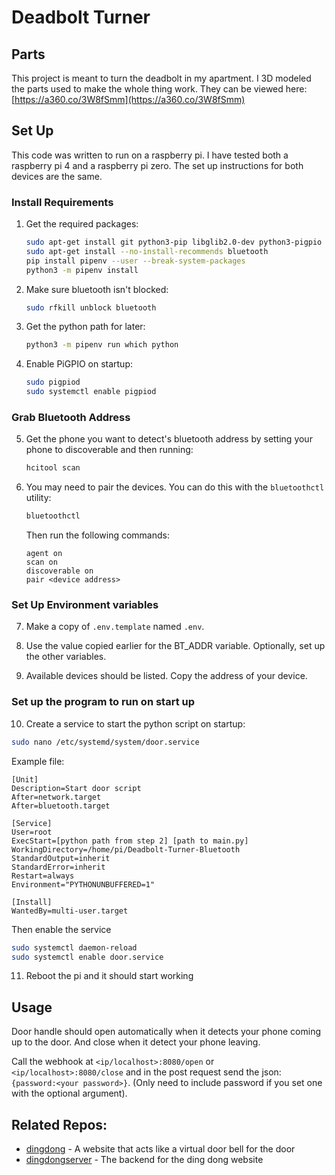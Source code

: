 # Deadbolt Turner

## Parts

This project is meant to turn the deadbolt in my apartment. I 3D modeled the
parts used to make the whole thing work. They can be viewed here:
[https://a360.co/3W8fSmm](https://a360.co/3W8fSmm)

## Set Up

This code was written to run on a raspberry pi. I have tested both a raspberry pi 4 and a raspberry pi zero. The set up instructions for both devices are the same.

### Install Requirements

1. Get the required packages:

   ```sh
   sudo apt-get install git python3-pip libglib2.0-dev python3-pigpio python3-bluez
   sudo apt-get install --no-install-recommends bluetooth
   pip install pipenv --user --break-system-packages
   python3 -m pipenv install
   ```

2. Make sure bluetooth isn't blocked:

   ```sh
   sudo rfkill unblock bluetooth
   ```

3. Get the python path for later:

   ```sh
   python3 -m pipenv run which python
   ```

4. Enable PiGPIO on startup:

   ```sh
   sudo pigpiod
   sudo systemctl enable pigpiod
   ```

### Grab Bluetooth Address

5. Get the phone you want to detect's bluetooth address by setting your phone to discoverable and then running:

   ```sh
   hcitool scan
   ```

6. You may need to pair the devices. You can do this with the `bluetoothctl` utility:
   ```sh
   bluetoothctl
   ```
   Then run the following commands:
   ```
   agent on
   scan on
   discoverable on
   pair <device address>
   ```

### Set Up Environment variables

7. Make a copy of `.env.template` named `.env`.

8. Use the value copied earlier for the BT_ADDR variable. Optionally, set up the
other variables.

9. Available devices should be listed. Copy the address of your device.

### Set up the program to run on start up

10. Create a service to start the python script on startup:

   ```sh
   sudo nano /etc/systemd/system/door.service
   ```

   Example file:

   ```
   [Unit]
   Description=Start door script
   After=network.target
   After=bluetooth.target

   [Service]
   User=root
   ExecStart=[python path from step 2] [path to main.py]
   WorkingDirectory=/home/pi/Deadbolt-Turner-Bluetooth
   StandardOutput=inherit
   StandardError=inherit
   Restart=always
   Environment="PYTHONUNBUFFERED=1"

   [Install]
   WantedBy=multi-user.target
   ```

   Then enable the service

   ```sh
   sudo systemctl daemon-reload
   sudo systemctl enable door.service
   ```

11. Reboot the pi and it should start working

## Usage

Door handle should open automatically when it detects your phone coming up to the door.
And close when it detect your phone leaving.


Call the webhook at `<ip/localhost>:8080/open` or `<ip/localhost>:8080/close` and in the post request send the json: `{password:<your password>}`. (Only need to include password if you set one with the optional argument).

## Related Repos:
- [dingdong](https://github.com/KihtrakRaknas/dingdong) - A website that acts like a virtual door bell for the door
- [dingdongserver](https://github.com/KihtrakRaknas/dingdongserver) - The backend for the ding dong website
